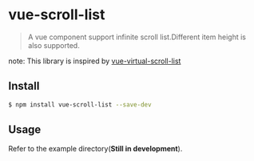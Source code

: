 # vue-scroll-list
> A vue component support infinite scroll list.Different item height is also supported.

note: This library is inspired by [vue-virtual-scroll-list](https://github.com/tangbc/vue-virtual-scroll-list)

## Install

```bash
$ npm install vue-scroll-list --save-dev
```

## Usage
Refer to the example directory(<strong>Still in development</strong>).